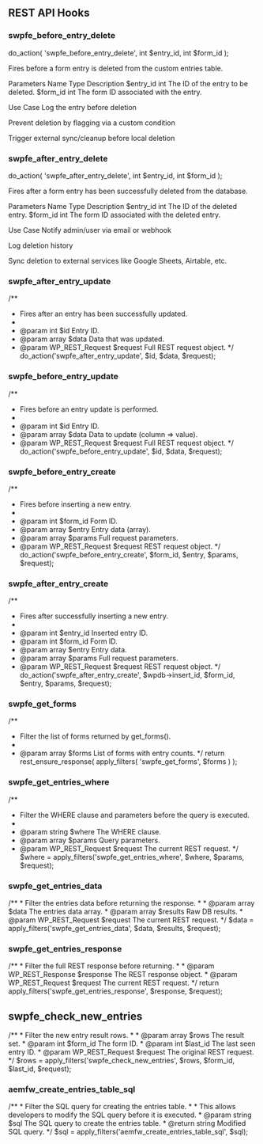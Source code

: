 ## REST API Hooks

### swpfe_before_entry_delete
do_action( 'swpfe_before_entry_delete', int $entry_id, int $form_id );

Fires before a form entry is deleted from the custom entries table.

Parameters
Name	Type	Description
$entry_id	int	The ID of the entry to be deleted.
$form_id	int	The form ID associated with the entry.

Use Case
Log the entry before deletion

Prevent deletion by flagging via a custom condition

Trigger external sync/cleanup before local deletion

### swpfe_after_entry_delete
do_action( 'swpfe_after_entry_delete', int $entry_id, int $form_id );

Fires after a form entry has been successfully deleted from the database.

Parameters
Name	Type	Description
$entry_id	int	The ID of the deleted entry.
$form_id	int	The form ID associated with the deleted entry.

Use Case
Notify admin/user via email or webhook

Log deletion history

Sync deletion to external services like Google Sheets, Airtable, etc.

### swpfe_after_entry_update
/**
* Fires after an entry has been successfully updated.
*
* @param int             $id      Entry ID.
* @param array           $data    Data that was updated.
* @param WP_REST_Request $request Full REST request object.
*/
do_action('swpfe_after_entry_update', $id, $data, $request);

### swpfe_before_entry_update
/**
* Fires before an entry update is performed.
*
* @param int             $id      Entry ID.
* @param array           $data    Data to update (column => value).
* @param WP_REST_Request $request Full REST request object.
*/
do_action('swpfe_before_entry_update', $id, $data, $request);

### swpfe_before_entry_create
/**
* Fires before inserting a new entry.
*
* @param int             $form_id Form ID.
* @param array           $entry   Entry data (array).
* @param array           $params  Full request parameters.
* @param WP_REST_Request $request REST request object.
*/
do_action('swpfe_before_entry_create', $form_id, $entry, $params, $request);

### swpfe_after_entry_create
/**
* Fires after successfully inserting a new entry.
*
* @param int             $entry_id Inserted entry ID.
* @param int             $form_id  Form ID.
* @param array           $entry    Entry data.
* @param array           $params   Full request parameters.
* @param WP_REST_Request $request  REST request object.
*/
do_action('swpfe_after_entry_create', $wpdb->insert_id, $form_id, $entry, $params, $request);

### swpfe_get_forms
/**
* Filter the list of forms returned by get_forms().
*
* @param array $forms List of forms with entry counts.
*/
return rest_ensure_response( apply_filters( 'swpfe_get_forms', $forms ) );

### swpfe_get_entries_where
/**
* Filter the WHERE clause and parameters before the query is executed.
*
* @param string          $where  The WHERE clause.
* @param array           $params Query parameters.
* @param WP_REST_Request $request The current REST request.
*/
$where = apply_filters('swpfe_get_entries_where', $where, $params, $request);

### swpfe_get_entries_data
/**
    * Filter the entries data before returning the response.
    *
    * @param array           $data    The entries data array.
    * @param array           $results Raw DB results.
    * @param WP_REST_Request $request The current REST request.
    */
$data = apply_filters('swpfe_get_entries_data', $data, $results, $request);

### swpfe_get_entries_response
/**
    * Filter the full REST response before returning.
    *
    * @param WP_REST_Response $response The REST response object.
    * @param WP_REST_Request  $request  The current REST request.
    */
return apply_filters('swpfe_get_entries_response', $response, $request);

## swpfe_check_new_entries
/**
    * Filter the new entry result rows.
    *
    * @param array           $rows    The result set.
    * @param int             $form_id The form ID.
    * @param int             $last_id The last seen entry ID.
    * @param WP_REST_Request $request The original REST request.
    */
$rows = apply_filters('swpfe_check_new_entries', $rows, $form_id, $last_id, $request);

### aemfw_create_entries_table_sql
/**
    * Filter the SQL query for creating the entries table.
    * 
    * This allows developers to modify the SQL query before it is executed.
    * @param string $sql The SQL query to create the entries table.
    * @return string Modified SQL query.
    */
$sql = apply_filters('aemfw_create_entries_table_sql', $sql);